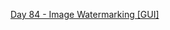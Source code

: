 [Day 84 - Image Watermarking [GUI]](https://github.com/Jubiko31/Python_Professional_Portfolio/tree/main/Day%C2%A084%20-%20Image%20Watermarking%20%5BGUI%5D)
